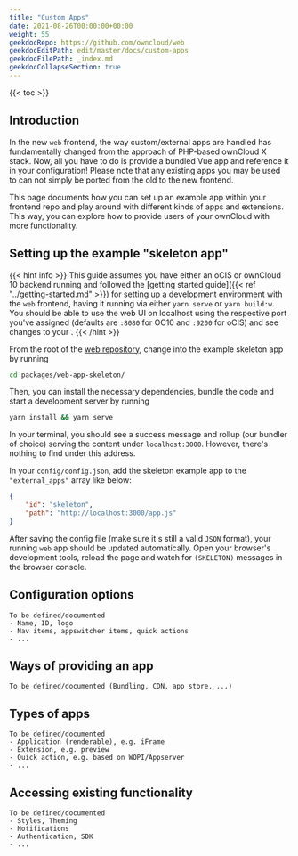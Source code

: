 ```yaml
---
title: "Custom Apps"
date: 2021-08-26T00:00:00+00:00
weight: 55
geekdocRepo: https://github.com/owncloud/web
geekdocEditPath: edit/master/docs/custom-apps
geekdocFilePath: _index.md
geekdocCollapseSection: true
---
```


{{< toc >}}

## Introduction

In the new `web` frontend, the way custom/external apps are handled has fundamentally changed from the approach of PHP-based ownCloud X stack.
Now, all you have to do is provide a bundled Vue app and reference it in your configuration! Please note that any existing apps you may be used to can not simply be ported from the old to the new frontend.

This page documents how you can set up an example app within your frontend repo and play around with different kinds of apps and extensions. This way, you can explore how to provide users of your ownCloud with more functionality.

## Setting up the example "skeleton app"

{{< hint info >}}
This guide assumes you have either an oCIS or ownCloud 10 backend running and followed the [getting started guide]({{< ref "../getting-started.md" >}}) for setting up a development environment with the `web` frontend, having it running via either `yarn serve` or `yarn build:w`. You should be able to use the web UI on localhost using the respective port you've assigned (defaults are `:8080` for OC10 and `:9200` for oCIS) and see changes to your .
{{< /hint >}}

From the root of the [web repository](https://github.com/owncloud/web), change into the example skeleton app by running

```sh
cd packages/web-app-skeleton/
```

Then, you can install the necessary dependencies, bundle the code and start a development server by running

```sh
yarn install && yarn serve
```

In your terminal, you should see a success message and rollup (our bundler of choice) serving the content under `localhost:3000`. However, there's nothing to find under this address.


In your `config/config.json`, add the skeleton example app to the `"external_apps"` array like below:


```json
{
    "id": "skeleton",
    "path": "http://localhost:3000/app.js"
}
```

After saving the config file (make sure it's still a valid `JSON` format), your running `web` app should be updated automatically. Open your browser's development tools, reload the page and watch for `(SKELETON)` messages in the browser console.

## Configuration options

```
To be defined/documented
- Name, ID, logo
- Nav items, appswitcher items, quick actions
- ...
```

## Ways of providing an app

```
To be defined/documented (Bundling, CDN, app store, ...)
```

## Types of apps

```
To be defined/documented
- Application (renderable), e.g. iFrame
- Extension, e.g. preview
- Quick action, e.g. based on WOPI/Appserver
- ...
```

## Accessing existing functionality

```
To be defined/documented
- Styles, Theming
- Notifications
- Authentication, SDK
- ...
```
